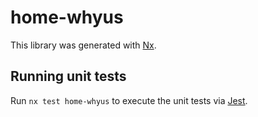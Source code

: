 # home-whyus

This library was generated with [Nx](https://nx.dev).

## Running unit tests

Run `nx test home-whyus` to execute the unit tests via [Jest](https://jestjs.io).
